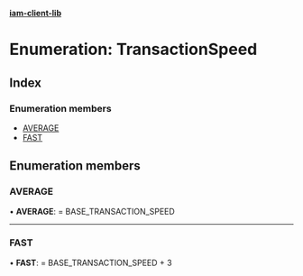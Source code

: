 **[iam-client-lib](../README.md)**

# Enumeration: TransactionSpeed

## Index

### Enumeration members

* [AVERAGE](transactionspeed.md#average)
* [FAST](transactionspeed.md#fast)

## Enumeration members

### AVERAGE

•  **AVERAGE**:  = BASE\_TRANSACTION\_SPEED

___

### FAST

•  **FAST**:  = BASE\_TRANSACTION\_SPEED + 3

